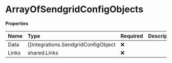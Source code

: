 # ArrayOfSendgridConfigObjects

**Properties**

| Name  | Type                                | Required | Description |
| :---- | :---------------------------------- | :------- | :---------- |
| Data  | []integrations.SendgridConfigObject | ❌       |             |
| Links | shared.Links                        | ❌       |             |
